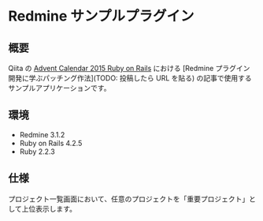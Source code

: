 # Redmine サンプルプラグイン

## 概要
Qiita の [Advent Calendar 2015 Ruby on Rails](http://qiita.com/advent-calendar/2015/rails) における [Redmine プラグイン開発に学ぶパッチング作法](TODO: 投稿したら URL を貼る) の記事で使用するサンプルアプリケーションです。


## 環境
- Redmine 3.1.2
- Ruby on Rails 4.2.5
- Ruby 2.2.3


## 仕様
プロジェクト一覧画面において、任意のプロジェクトを「重要プロジェクト」として上位表示します。
